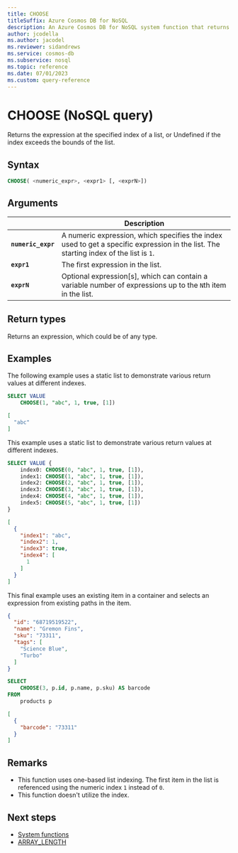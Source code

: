 ```yaml
---
title: CHOOSE
titleSuffix: Azure Cosmos DB for NoSQL
description: An Azure Cosmos DB for NoSQL system function that returns the expression at the specified index of a list.
author: jcodella
ms.author: jacodel
ms.reviewer: sidandrews
ms.service: cosmos-db
ms.subservice: nosql
ms.topic: reference
ms.date: 07/01/2023
ms.custom: query-reference
---
```


# CHOOSE (NoSQL query)

Returns the expression at the specified index of a list, or Undefined if the index exceeds the bounds of the list\.

## Syntax

```sql
CHOOSE( <numeric_expr>, <expr1> [, <exprN>])
```

## Arguments

| | Description |
| --- | --- |
| **`numeric_expr`** | A numeric expression, which specifies the index used to get a specific expression in the list. The starting index of the list is `1`. |
| **`expr1`** | The first expression in the list. |
| **`exprN`** | Optional expression\[s\], which can contain a variable number of expressions up to the `N`th item in the list. |

## Return types

Returns an expression, which could be of any type.

## Examples

The following example uses a static list to demonstrate various return values at different indexes.

```sql
SELECT VALUE 
    CHOOSE(1, "abc", 1, true, [1])
```

```json
[
  "abc"
]
```

This example uses a static list to demonstrate various return values at different indexes.

```sql
SELECT VALUE {
    index0: CHOOSE(0, "abc", 1, true, [1]),
    index1: CHOOSE(1, "abc", 1, true, [1]),
    index2: CHOOSE(2, "abc", 1, true, [1]),
    index3: CHOOSE(3, "abc", 1, true, [1]),
    index4: CHOOSE(4, "abc", 1, true, [1]),
    index5: CHOOSE(5, "abc", 1, true, [1])
}
```

```json
[
  {
    "index1": "abc",
    "index2": 1,
    "index3": true,
    "index4": [
      1
    ]
  }
]
```

This final example uses an existing item in a container and selects an expression from existing paths in the item.

```json
{
  "id": "68719519522",
  "name": "Gremon Fins",
  "sku": "73311",
  "tags": [
    "Science Blue",
    "Turbo"
  ]
}
```

```sql
SELECT
    CHOOSE(3, p.id, p.name, p.sku) AS barcode
FROM
    products p
```

```json
[
  {
    "barcode": "73311"
  }
]
```

## Remarks

- This function uses one-based list indexing. The first item in the list is referenced using the numeric index `1` instead of `0`.
- This function doesn't utilize the index.

## Next steps

- [System functions](system-functions.md)
- [ARRAY_LENGTH](array-length.md)
